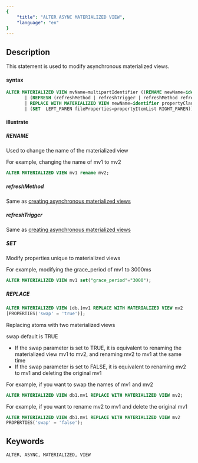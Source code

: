 ```yaml
---
{
    "title": "ALTER ASYNC MATERIALIZED VIEW",
    "language": "en"
}
---
```


<!--
Licensed to the Apache Software Foundation (ASF) under one
or more contributor license agreements.  See the NOTICE file
distributed with this work for additional information
regarding copyright ownership.  The ASF licenses this file
to you under the Apache License, Version 2.0 (the
"License"); you may not use this file except in compliance
with the License.  You may obtain a copy of the License at

  http://www.apache.org/licenses/LICENSE-2.0

Unless required by applicable law or agreed to in writing,
software distributed under the License is distributed on an
"AS IS" BASIS, WITHOUT WARRANTIES OR CONDITIONS OF ANY
KIND, either express or implied.  See the License for the
specific language governing permissions and limitations
under the License.
-->


## Description

This statement is used to modify asynchronous materialized views.

#### syntax

```sql
ALTER MATERIALIZED VIEW mvName=multipartIdentifier ((RENAME newName=identifier)
       | (REFRESH (refreshMethod | refreshTrigger | refreshMethod refreshTrigger))
       | REPLACE WITH MATERIALIZED VIEW newName=identifier propertyClause?
       | (SET  LEFT_PAREN fileProperties=propertyItemList RIGHT_PAREN))
```

#### illustrate

##### RENAME

Used to change the name of the materialized view

For example, changing the name of mv1 to mv2
```sql
ALTER MATERIALIZED VIEW mv1 rename mv2;
```

##### refreshMethod

Same as [creating asynchronous materialized views](./CREATE-ASYNC-MATERIALIZED-VIEW)

##### refreshTrigger

Same as [creating asynchronous materialized views](./CREATE-ASYNC-MATERIALIZED-VIEW)

##### SET
Modify properties unique to materialized views

For example, modifying the grace_period of mv1 to 3000ms
```sql
ALTER MATERIALIZED VIEW mv1 set("grace_period"="3000");
```

##### REPLACE
```sql
ALTER MATERIALIZED VIEW [db.]mv1 REPLACE WITH MATERIALIZED VIEW mv2
[PROPERTIES('swap' = 'true')];
```
Replacing atoms with two materialized views

swap default is TRUE
- If the swap parameter is set to TRUE, it is equivalent to renaming the materialized view mv1 to mv2, and renaming mv2 to mv1 at the same time
- If the swap parameter is set to FALSE, it is equivalent to renaming mv2 to mv1 and deleting the original mv1

For example, if you want to swap the names of mv1 and mv2
```sql
ALTER MATERIALIZED VIEW db1.mv1 REPLACE WITH MATERIALIZED VIEW mv2;
```

For example, if you want to rename mv2 to mv1 and delete the original mv1
```sql
ALTER MATERIALIZED VIEW db1.mv1 REPLACE WITH MATERIALIZED VIEW mv2
PROPERTIES('swap' = 'false');
```

## Keywords

    ALTER, ASYNC, MATERIALIZED, VIEW

